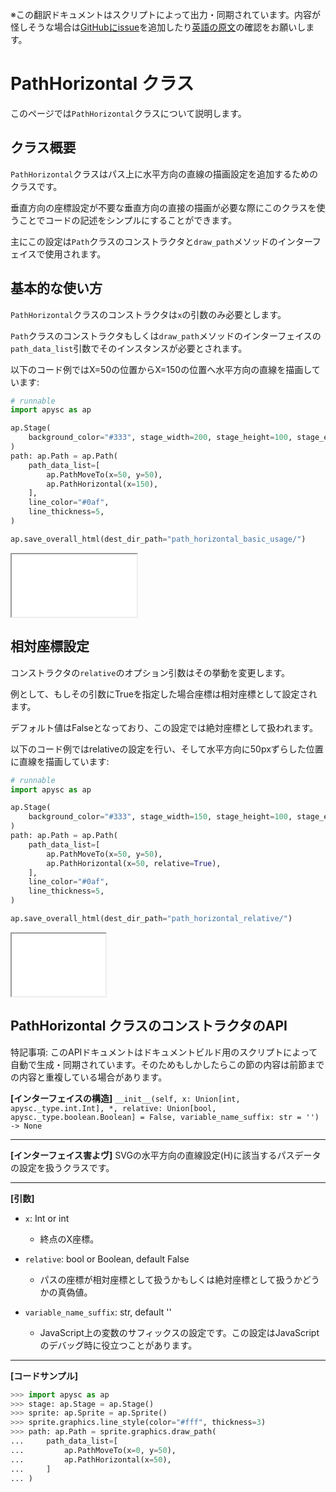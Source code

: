 <span class="inconspicuous-txt">※この翻訳ドキュメントはスクリプトによって出力・同期されています。内容が怪しそうな場合は<a href="https://github.com/simon-ritchie/apysc/issues" target="_blank">GitHubにissue</a>を追加したり[英語の原文](https://simon-ritchie.github.io/apysc/en/path_horizontal.html)の確認をお願いします。</span>

# PathHorizontal クラス

このページでは`PathHorizontal`クラスについて説明します。

## クラス概要

`PathHorizontal`クラスはパス上に水平方向の直線の描画設定を追加するためのクラスです。

垂直方向の座標設定が不要な垂直方向の直接の描画が必要な際にこのクラスを使うことでコードの記述をシンプルにすることができます。

主にこの設定は`Path`クラスのコンストラクタと`draw_path`メソッドのインターフェイスで使用されます。

## 基本的な使い方

`PathHorizontal`クラスのコンストラクタは`x`の引数のみ必要とします。

`Path`クラスのコンストラクタもしくは`draw_path`メソッドのインターフェイスの`path_data_list`引数でそのインスタンスが必要とされます。

以下のコード例ではX=50の位置からX=150の位置へ水平方向の直線を描画しています:

```py
# runnable
import apysc as ap

ap.Stage(
    background_color="#333", stage_width=200, stage_height=100, stage_elem_id="stage"
)
path: ap.Path = ap.Path(
    path_data_list=[
        ap.PathMoveTo(x=50, y=50),
        ap.PathHorizontal(x=150),
    ],
    line_color="#0af",
    line_thickness=5,
)

ap.save_overall_html(dest_dir_path="path_horizontal_basic_usage/")
```

<iframe src="static/path_horizontal_basic_usage/index.html" width="200" height="100"></iframe>

## 相対座標設定

コンストラクタの`relative`のオプション引数はその挙動を変更します。

例として、もしその引数にTrueを指定した場合座標は相対座標として設定されます。

デフォルト値はFalseとなっており、この設定では絶対座標として扱われます。

以下のコード例ではrelativeの設定を行い、そして水平方向に50pxずらした位置に直線を描画しています:

```py
# runnable
import apysc as ap

ap.Stage(
    background_color="#333", stage_width=150, stage_height=100, stage_elem_id="stage"
)
path: ap.Path = ap.Path(
    path_data_list=[
        ap.PathMoveTo(x=50, y=50),
        ap.PathHorizontal(x=50, relative=True),
    ],
    line_color="#0af",
    line_thickness=5,
)

ap.save_overall_html(dest_dir_path="path_horizontal_relative/")
```

<iframe src="static/path_horizontal_relative/index.html" width="150" height="100"></iframe>

## PathHorizontal クラスのコンストラクタのAPI

<span class="inconspicuous-txt">特記事項: このAPIドキュメントはドキュメントビルド用のスクリプトによって自動で生成・同期されています。そのためもしかしたらこの節の内容は前節までの内容と重複している場合があります。</span>

**[インターフェイスの構造]** `__init__(self, x: Union[int, apysc._type.int.Int], *, relative: Union[bool, apysc._type.boolean.Boolean] = False, variable_name_suffix: str = '') -> None`<hr>

**[インターフェイス害よヴ]** SVGの水平方向の直線設定(H)に該当するパスデータの設定を扱うクラスです。<hr>

**[引数]**

- `x`: Int or int
  - 終点のX座標。

- `relative`: bool or Boolean, default False
  - パスの座標が相対座標として扱うかもしくは絶対座標として扱うかどうかの真偽値。

- `variable_name_suffix`: str, default ''
  - JavaScript上の変数のサフィックスの設定です。この設定はJavaScriptのデバッグ時に役立つことがあります。

<hr>

**[コードサンプル]**

```py
>>> import apysc as ap
>>> stage: ap.Stage = ap.Stage()
>>> sprite: ap.Sprite = ap.Sprite()
>>> sprite.graphics.line_style(color="#fff", thickness=3)
>>> path: ap.Path = sprite.graphics.draw_path(
...     path_data_list=[
...         ap.PathMoveTo(x=0, y=50),
...         ap.PathHorizontal(x=50),
...     ]
... )
```